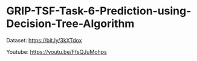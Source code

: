 # GRIP-TSF-Task-6-Prediction-using-Decision-Tree-Algorithm

Dataset:  https://bit.ly/3kXTdox

Youtube:  https://youtu.be/FfsQJuMohps
